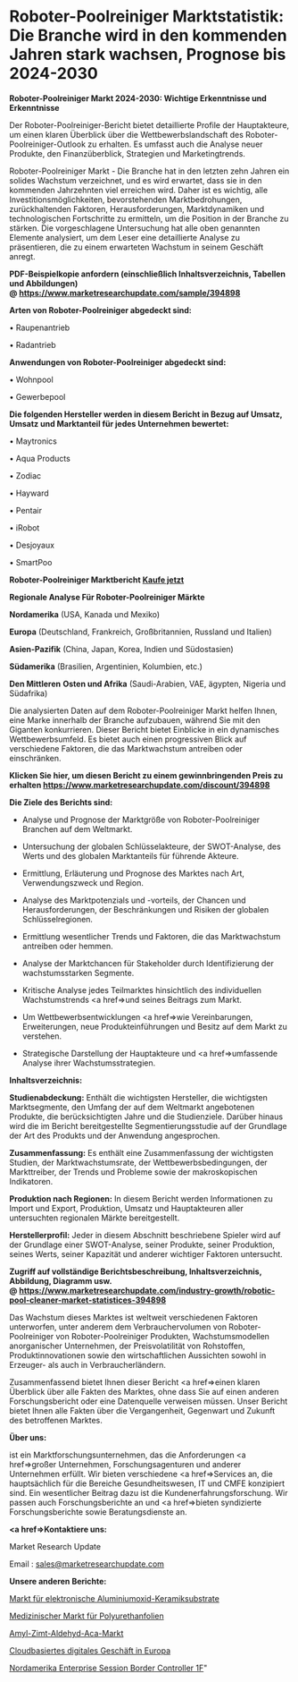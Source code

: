 # Roboter-Poolreiniger Marktstatistik: Die Branche wird in den kommenden Jahren stark wachsen, Prognose bis 2024-2030

<strong>Roboter-Poolreiniger Markt 2024-2030: Wichtige Erkenntnisse und Erkenntnisse</strong>

Der Roboter-Poolreiniger-Bericht bietet detaillierte Profile der Hauptakteure, um einen klaren Überblick über die Wettbewerbslandschaft des Roboter-Poolreiniger-Outlook zu erhalten. Es umfasst auch die Analyse neuer Produkte, den Finanzüberblick, Strategien und Marketingtrends.

Roboter-Poolreiniger Markt - Die Branche hat in den letzten zehn Jahren ein solides Wachstum verzeichnet, und es wird erwartet, dass sie in den kommenden Jahrzehnten viel erreichen wird. Daher ist es wichtig, alle Investitionsmöglichkeiten, bevorstehenden Marktbedrohungen, zurückhaltenden Faktoren, Herausforderungen, Marktdynamiken und technologischen Fortschritte zu ermitteln, um die Position in der Branche zu stärken. Die vorgeschlagene Untersuchung hat alle oben genannten Elemente analysiert, um dem Leser eine detaillierte Analyse zu präsentieren, die zu einem erwarteten Wachstum in seinem Geschäft anregt.

<strong><b>PDF-Beispielkopie anfordern (einschließlich Inhaltsverzeichnis, Tabellen und Abbildungen) @ </b></strong><strong><a href=https://www.marketresearchupdate.com/sample/394898><strong>https://www.marketresearchupdate.com/sample/394898</u></a></strong></strong>

<strong>Arten von Roboter-Poolreiniger abgedeckt sind:</strong>

• Raupenantrieb

• Radantrieb

<strong>Anwendungen von Roboter-Poolreiniger abgedeckt sind:</strong>

• Wohnpool

• Gewerbepool

<strong>Die folgenden Hersteller werden in diesem Bericht in Bezug auf Umsatz, Umsatz und Marktanteil für jedes Unternehmen bewertet:</strong>

• Maytronics

• Aqua Products

• Zodiac

• Hayward

• Pentair

• iRobot

• Desjoyaux

• SmartPoo

<strong>Roboter-Poolreiniger Marktbericht <a href=https://www.marketresearchupdate.com/buynow/394898>Kaufe jetzt</a></strong>

<strong>Regionale Analyse Für Roboter-Poolreiniger Märkte</strong>

<strong>Nordamerika</strong> (USA, Kanada und Mexiko)

<strong>Europa</strong> (Deutschland, Frankreich, Großbritannien, Russland und Italien)

<strong>Asien-Pazifik</strong> (China, Japan, Korea, Indien und Südostasien)

<strong>Südamerika</strong> (Brasilien, Argentinien, Kolumbien, etc.)

<strong>Den Mittleren</strong> <strong>Osten und Afrika</strong> (Saudi-Arabien, VAE, ägypten, Nigeria und Südafrika)

Die analysierten Daten auf dem Roboter-Poolreiniger Markt helfen Ihnen, eine Marke innerhalb der Branche aufzubauen, während Sie mit den Giganten konkurrieren. Dieser Bericht bietet Einblicke in ein dynamisches Wettbewerbsumfeld. Es bietet auch einen progressiven Blick auf verschiedene Faktoren, die das Marktwachstum antreiben oder einschränken.

<strong>Klicken Sie hier, um diesen Bericht zu einem gewinnbringenden Preis zu erhalten
</strong><strong><a href=https://www.marketresearchupdate.com/discount/394898>https://www.marketresearchupdate.com/discount/394898</b></u></strong></a>

<strong>Die Ziele des Berichts sind:</strong>

- Analyse und Prognose der Marktgröße von Roboter-Poolreiniger Branchen auf dem Weltmarkt.

- Untersuchung der globalen Schlüsselakteure, der SWOT-Analyse, des Werts und des globalen Marktanteils für führende Akteure.

- Ermittlung, Erläuterung und Prognose des Marktes nach Art, Verwendungszweck und Region.

- Analyse des Marktpotenzials und -vorteils, der Chancen und Herausforderungen, der Beschränkungen und Risiken der globalen Schlüsselregionen.

- Ermittlung wesentlicher Trends und Faktoren, die das Marktwachstum antreiben oder hemmen.

- Analyse der Marktchancen für Stakeholder durch Identifizierung der wachstumsstarken Segmente.

- Kritische Analyse jedes Teilmarktes hinsichtlich des individuellen Wachstumstrends <a href=>und</a> seines Beitrags zum Markt.

- Um Wettbewerbsentwicklungen <a href=>wie</a> Vereinbarungen, Erweiterungen, neue Produkteinführungen und Besitz auf dem Markt zu verstehen.

- Strategische Darstellung der Hauptakteure und <a href=>umfas</a>sende Analyse ihrer Wachstumsstrategien.

<strong>Inhaltsverzeichnis:</strong>

<strong>Studienabdeckung:</strong> Enthält die wichtigsten Hersteller, die wichtigsten Marktsegmente, den Umfang der auf dem Weltmarkt angebotenen Produkte, die berücksichtigten Jahre und die Studienziele. Darüber hinaus wird die im Bericht bereitgestellte Segmentierungsstudie auf der Grundlage der Art des Produkts und der Anwendung angesprochen.

<strong>Zusammenfassung:</strong> Es enthält eine Zusammenfassung der wichtigsten Studien, der Marktwachstumsrate, der Wettbewerbsbedingungen, der Markttreiber, der Trends und Probleme sowie der makroskopischen Indikatoren.

<strong>Produktion nach Regionen:</strong> In diesem Bericht werden Informationen zu Import und Export, Produktion, Umsatz und Hauptakteuren aller untersuchten regionalen Märkte bereitgestellt.

<strong>Herstellerprofil:</strong> Jeder in diesem Abschnitt beschriebene Spieler wird auf der Grundlage einer SWOT-Analyse, seiner Produkte, seiner Produktion, seines Werts, seiner Kapazität und anderer wichtiger Faktoren untersucht.

<strong><b>Zugriff auf vollständige Berichtsbeschreibung, Inhaltsverzeichnis, Abbildung, Diagramm usw. @ </b></strong><strong><a href=https://www.marketresearchupdate.com/industry-growth/robotic-pool-cleaner-market-statistices-394898>https://www.marketresearchupdate.com/industry-growth/robotic-pool-cleaner-market-statistices-394898</a></strong>

Das Wachstum dieses Marktes ist weltweit verschiedenen Faktoren unterworfen, unter anderem dem Verbrauchervolumen von Roboter-Poolreiniger von Roboter-Poolreiniger Produkten, Wachstumsmodellen anorganischer Unternehmen, der Preisvolatilität von Rohstoffen, Produktinnovationen sowie den wirtschaftlichen Aussichten sowohl in Erzeuger- als auch in Verbraucherländern.

Zusammenfassend bietet Ihnen dieser Bericht <a href=>einen</a> klaren Überblick über alle Fakten des Marktes, ohne dass Sie auf einen anderen Forschungsbericht oder eine Datenquelle verweisen müssen. Unser Bericht bietet Ihnen alle Fakten über die Vergangenheit, Gegenwart und Zukunft des betroffenen Marktes.

<strong>Über uns:</strong>

 ist ein Marktforschungsunternehmen, das die Anforderungen <a href=>großer</a> Unternehmen, Forschungsagenturen und anderer Unternehmen erfüllt. Wir bieten verschiedene <a href=>Services</a> an, die hauptsächlich für die Bereiche Gesundheitswesen, IT und CMFE konzipiert sind. Ein wesentlicher Beitrag dazu ist die Kundenerfahrungsforschung. Wir passen auch Forschungsberichte an und <a href=>bieten</a> syndizierte Forschungsberichte sowie Beratungsdienste an.

<strong><a href=>Kontaktiere uns:</a></strong>

Market Research Update

Email : sales@marketresearchupdate.com

<strong>Unsere anderen Berichte:</strong>

<a href=https://www.linkedin.com/pulse/alumina-ceramic-substrates-electronic-market-1f>Markt für elektronische Aluminiumoxid-Keramiksubstrate</a>

<a href=https://www.linkedin.com/pulse/polyurethane-film-medical-market-size-emerging>Medizinischer Markt für Polyurethanfolien</a>

<a href=https://www.linkedin.com/pulse/amyl-cinnamic-aldehyde-aca-market-outlooks>Amyl-Zimt-Aldehyd-Aca-Markt</a>

<a href=https://www.linkedin.com/pulse/europe-cloud-based-digital-business>Cloudbasiertes digitales Geschäft in Europa</a>

<a href=https://www.linkedin.com/pulse/north-america-enterprise-session-border-controller-1f>Nordamerika Enterprise Session Border Controller 1F</a>"
